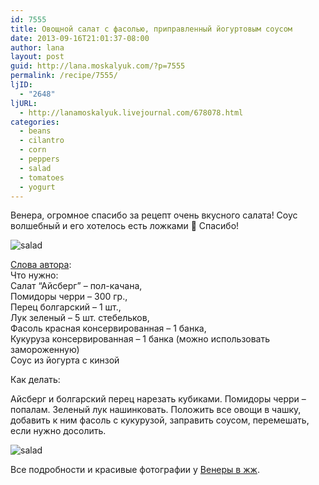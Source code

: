 ```yaml
---
id: 7555
title: Овощной салат с фасолью, приправленный йогуртовым соусом
date: 2013-09-16T21:01:37-08:00
author: lana
layout: post
guid: http://lana.moskalyuk.com/?p=7555
permalink: /recipe/7555/
ljID:
  - "2648"
ljURL:
  - http://lanamoskalyuk.livejournal.com/678078.html
categories:
  - beans
  - cilantro
  - corn
  - peppers
  - salad
  - tomatoes
  - yogurt
---
```

Венера, огромное спасибо за рецепт очень вкусного салата! Соус волшебный и его хотелось есть ложками 🙂 Спасибо!

![salad](http://farm4.staticflickr.com/3679/9780844841_f37de60d12_c.jpg) 

[Слова автора](http://vene-ro4ka.livejournal.com/77937.html?view=2008433#t2008433):  
Что нужно:  
Салат &#8220;Айсберг&#8221; &#8211; пол-качана,  
Помидоры черри &#8211; 300 гр.,  
Перец болгарский &#8211; 1 шт.,  
Лук зеленый &#8211; 5 шт. стебельков,  
Фасоль красная консервированная &#8211; 1 банка,  
Кукуруза консервированная &#8211; 1 банка (можно использовать замороженную)  
Соус из йогурта с кинзой

Как делать:

Айсберг и болгарский перец нарезать кубиками. Помидоры черри &#8211; попалам. Зеленый лук нашинковать. Положить все овощи в чашку, добавить к ним фасоль с кукурузой, заправить соусом, перемешать, если нужно досолить.

![salad](http://farm8.staticflickr.com/7433/9780866542_09afae3f97_c.jpg) 

Все подробности и красивые фотографии у [Венеры в жж](http://vene-ro4ka.livejournal.com/77937.html?view=2008433#t2008433).